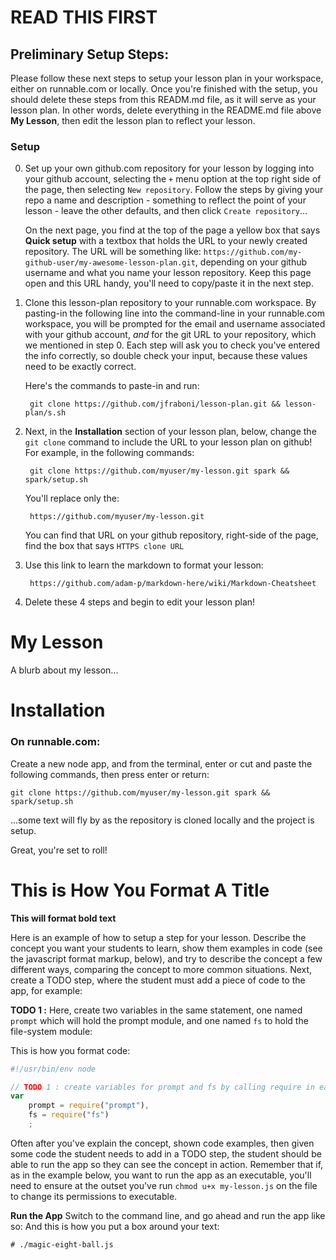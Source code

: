 # READ THIS FIRST

## Preliminary Setup Steps:

Please follow these next steps to setup your lesson plan in your workspace, either on runnable.com or locally.  Once you're finished with the setup, you should delete these steps from this READM.md file, as it will serve as your lesson plan.  In other words, delete everything in the README.md file above **My Lesson**, then edit the lesson plan to reflect your lesson.

### Setup

0. Set up your own github.com repository for your lesson by logging into your github account, selecting the `+` menu option at the top right side of the page, then selecting `New repository`.  Follow the steps by giving your repo a name and description - something to reflect the point of your lesson - leave the other defaults, and then click `Create repository`...

    On the next page, you find at the top of the page a yellow box that says **Quick setup** with a textbox that holds the URL to your newly created repository.  The URL will be something like: `https://github.com/my-github-user/my-awesome-lesson-plan.git`, depending on your github username and what you name your lesson repository.  Keep this page open and this URL handy, you'll need to copy/paste it in the next step. 

1. Clone this lesson-plan repository to your runnable.com workspace.  By pasting-in the following line into the command-line in your runnable.com workspace, you will be prompted for the email and username associated with your github account, _and_ for the git URL to your repository, which we mentioned in step 0.  Each step will ask you to check you've entered the info correctly, so double check your input, because these values need to be exactly correct.

    Here's the commands to paste-in and run:

        git clone https://github.com/jfraboni/lesson-plan.git && lesson-plan/s.sh

2. Next, in the **Installation** section of your lesson plan, below, change the `git clone` command to include the URL to your lesson plan on github!  For example, in the following commands:

        git clone https://github.com/myuser/my-lesson.git spark && spark/setup.sh

    You'll replace only the:

        https://github.com/myuser/my-lesson.git

    You can find that URL on your github repository, right-side of the page, find the box that says `HTTPS clone URL`

3. Use this link to learn the markdown to format your lesson:

        https://github.com/adam-p/markdown-here/wiki/Markdown-Cheatsheet

4. Delete these 4 steps and begin to edit your lesson plan!



My Lesson
=======================
A blurb about my lesson...

# Installation

### On runnable.com:
Create a new node app, and from the terminal, enter or cut and paste the following commands, then press enter or return:
    
    git clone https://github.com/myuser/my-lesson.git spark && spark/setup.sh
    
...some text will fly by as the repository is cloned locally and the project is setup.

Great, you're set to roll!


# This is How You Format A Title

**This will format bold text**

Here is an example of how to setup a step for your lesson.  Describe the concept you want your students to learn, show them examples in code (see the javascript format markup, below), and try to describe the concept a few different ways, comparing the concept to more common situations.  Next, create a TODO step, where the student must add a piece of code to the app, for example:

**TODO 1 :** Here, create two variables in the same statement, one named `prompt` which will hold the prompt module, and one named `fs` to hold the file-system module:

This is how you format code:
```javascript
#!/usr/bin/env node

// TODO 1 : create variables for prompt and fs by calling require in each respective module:
var 
    prompt = require("prompt"),
    fs = require("fs")
    ;
```

Often after you've explain the concept, shown code examples, then given some code the student needs to add in a TODO step, the student should be able to run the app so they can see the concept in action.  Remember that if, as in the example below, you want to run the app as an executable, you'll need to ensure at the outset you've run `chmod u+x my-lesson.js` on the file to change its permissions to executable. 

**Run the App** Switch to the command line, and go ahead and run the app like so:
And this is how you put a box around your text:

    # ./magic-eight-ball.js
